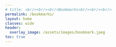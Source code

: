 ```yaml
---
# title: <br/><br/><br/>Bookmarks<br/><br/><br/>
permalink: /bookmarks/
layout: home
classes: wide
header:
  overlay_image: /assets/images/bookmark.jpeg
toc: true
---
```

